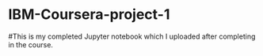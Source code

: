 # IBM-Coursera-project-1
#This is my completed Jupyter notebook which I uploaded after completing in the course.
